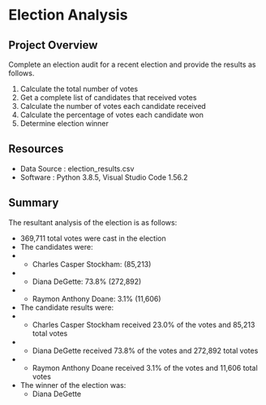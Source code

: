 # Election Analysis

## Project Overview
Complete an election audit for a recent election and provide the results as follows.

1. Calculate the total number of votes
2. Get a complete list of candidates that received votes
3. Calculate the number of votes each candidate received
4. Calculate the percentage of votes each candidate won
5. Determine election winner

## Resources
- Data Source : election_results.csv
- Software : Python 3.8.5, Visual Studio Code 1.56.2

## Summary
The resultant analysis of the election is as follows:
- 369,711 total votes were cast in the election
- The candidates were:
- - Charles Casper Stockham:  (85,213)
- - Diana DeGette: 73.8% (272,892)
- - Raymon Anthony Doane: 3.1% (11,606)
- The candidate results were:
- - Charles Casper Stockham received 23.0% of the votes and 85,213 total votes
- - Diana DeGette received 73.8% of the votes and 272,892 total votes
- - Raymon Anthony Doane received 3.1% of the votes and 11,606 total votes
- The winner of the election was:
  - Diana DeGette
